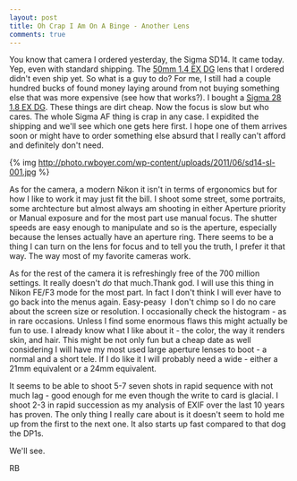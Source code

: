```yaml
---
layout: post
title: Oh Crap I Am On A Binge - Another Lens
comments: true
---
```

You know that camera I ordered yesterday, the Sigma SD14. It came today. Yep, even with standard shipping. The <a href="http://www.amazon.com/gp/product/B0018ZDGAW/ref=as_li_ss_tl?ie=UTF8&amp;tag=rbde-20&amp;linkCode=as2&amp;camp=217145&amp;creative=399369&amp;creativeASIN=B0018ZDGAW">50mm 1.4 EX DG</a> lens that I ordered didn't even ship yet. So what is a guy to do? For me, I still had a couple hundred bucks of found money laying around from not buying something else that was more expensive (see how that works?). I bought a <a href="http://www.amazon.com/gp/product/B00009N5IR/ref=as_li_ss_tl?ie=UTF8&amp;tag=rbde-20&amp;linkCode=as2&amp;camp=217145&amp;creative=399373&amp;creativeASIN=B00009N5IR">Sigma 28 1.8 EX DG</a>. These things are dirt cheap. Now the focus is slow but who cares. The whole Sigma AF thing is crap in any case. I expidited the shipping and we'll see which one gets here first. I hope one of them arrives soon or might have to order something else absurd that I really can't afford and definitely don't need.

{% img http://photo.rwboyer.com/wp-content/uploads/2011/06/sd14-sl-001.jpg %}

As for the camera, a modern Nikon it isn't in terms of ergonomics but for how I like to work it may just fit the bill. I shoot some street, some portraits, some archtecture but almost always am shooting in either Aperture priority or Manual exposure and for the most part use manual focus. The shutter speeds are easy enough to manipulate and so is the aperture, especially because the lenses actually have an aperture ring. There seems to be a thing I can turn on the lens for focus and to tell you the truth, I prefer it that way. The way most of my favorite cameras work.

As for the rest of the camera it is refreshingly free of the 700 million settings. It really doesn't <em>do</em> that much.Thank god. I will use this thing in Nikon FE/F3 mode for the most part. In fact I don't think I will ever have to go back into the menus again. Easy-peasy  I don't chimp so I do no care about the screen size or resolution. I occasionally check the histogram - as in rare occasions. Unless I find some enormous flaws this might actually be fun to use. I already know what I like about it - the color, the way it renders skin, and hair. This might be not only fun but a cheap date as well considering I will have my most used large aperture lenses to boot - a normal and a short tele. If I do like it I will probably need a wide - either a 21mm equivalent or a 24mm equivalent.

It seems to be able to shoot 5-7 seven shots in rapid sequence with not much lag - good enough for me even though the write to card is glacial. I shoot 2-3 in rapid succession as my analysis of EXIF over the last 10 years has proven. The only thing I really care about is it doesn't seem to hold me up from the first to the next one. It also starts up fast compared to that dog the DP1s.

We'll see.

RB